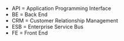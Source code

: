 + API = Application Programming Interface
+ BE = Back End
+ CRM = Customer Relationship Management
+ ESB = Enterprise Service Bus
+ FE = Front End
